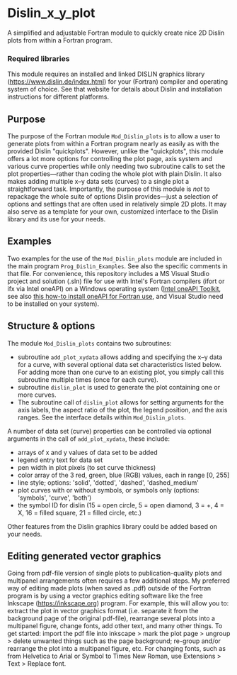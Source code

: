 # Dislin_x_y_plot
A simplified and adjustable Fortran module to quickly create nice 2D Dislin plots from within a Fortran program.

### Required libraries
This module requires an installed and linked DISLIN graphics library (https://www.dislin.de/index.html) for your (Fortran) compiler and operating system of choice. See that website for details about Dislin and installation instructions for different platforms.

## Purpose
The purpose of the Fortran module `Mod_Dislin_plots` is to allow a user to generate plots from within a Fortran program nearly as easily as with the provided Dislin "quickplots". However, unlike the "quickplots", this module offers a lot more options for controlling the plot page, axis system and various curve properties while only needing two subroutine calls to set the plot properties&mdash;rather than coding the whole plot with plain Dislin. It also makes adding multiple x&ndash;y data sets (curves) to a single plot a straightforward task. Importantly, the purpose of this module is *not* to repackage the whole suite of options Dislin provides&mdash;just a selection of options and settings that are often used in relatively simple 2D plots. It may also serve as a template for your own, customized interface to the Dislin library and its use for your needs.

## Examples
Two examples for the use of the `Mod_Dislin_plots` module are included in the main program `Prog_Dislin_Examples`. See also the specific comments in that file.
For convenience, this repository includes a MS Visual Studio project and solution (.sln) file for use with Intel's Fortran compilers (ifort or ifx via Intel oneAPI) on a Windows operating system ([Intel oneAPI Toolkit](https://www.intel.com/content/www/us/en/developer/tools/oneapi/fortran-compiler.html), see also [this how-to install oneAPI for Fortran use](https://community.intel.com/t5/Intel-Fortran-Compiler/The-Easy-and-Fast-Way-to-Install-JUST-Fortran-with-Intel-oneAPI/td-p/1360571), and Visual Studio need to be installed on your system).

## Structure & options
The module `Mod_Dislin_plots` contains two subroutines:

- subroutine  `add_plot_xydata` allows adding and specifying the x&ndash;y data for a curve, with several optional data set characteristics listed below. For adding more than one curve to an existing plot, you simply call this subroutine multiple times (once for each curve).
- subroutine `dislin_plot` is used to generate the plot containing one or more curves. 
- The subroutine call of `dislin_plot` allows for setting arguments for the axis labels, the aspect ratio of the plot, the legend position, and the axis ranges. See the interface details within `Mod_Dislin_plots`.

A number of data set (curve) properties can be controlled via optional arguments in the call of `add_plot_xydata`, these include:

 - arrays of x and y values of data set to be added
 - legend entry text for data set
 - pen width in plot pixels (to set curve thickness)
 - color array of the 3 red, green, blue (RGB) values, each in range [0, 255]
 - line style; options: 'solid', 'dotted', 'dashed', 'dashed_medium'
 - plot curves with or without symbols, or symbols only (options: 'symbols', 'curve', 'both')
 - the symbol ID for dislin (15 = open circle, 5 = open diamond, 3 = +, 4 = X, 16 = filled square, 21 = filled circle, etc.)
 
 Other features from the Dislin graphics library could be added based on your needs.
 
## Editing generated vector graphics
Going from pdf-file version of single plots to publication-quality plots and multipanel arrangements often requires a few additional steps. My preferred way of editing made plots (when saved as .pdf) outside of the Fortran program is by using a vector graphics editing software like the free Inkscape (https://inkscape.org) program. For example, this will allow you to: extract the plot in vector graphics format (i.e. separate it from the background page of the original pdf-file), rearrange several plots into a multipanel figure, change fonts, add other text, and many other things. 
To get started: import the pdf file into inkscape > mark the plot page > ungroup > delete unwanted things such as the page background; re-group and/or rearrange the plot into a multipanel figure, etc. For changing fonts, such as from Helvetica to Arial or Symbol to Times New Roman, use Extensions > Text > Replace font.
